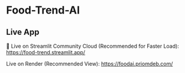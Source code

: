 # Food-Trend-AI

## Live App

:rocket: Live on Streamlit Community Cloud (Recommended for Faster Load): https://food-trend.streamlit.app/

Live on Render (Recommended View): https://foodai.priomdeb.com/
